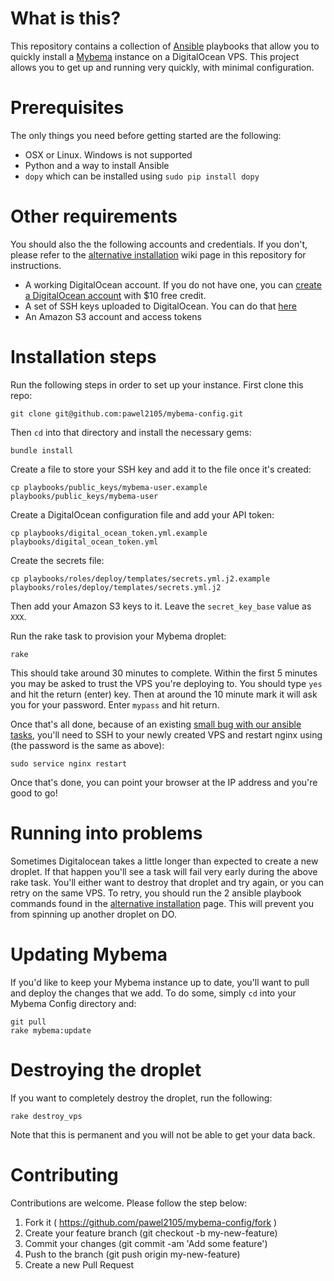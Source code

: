 What is this?
=============
This repository contains a collection of [Ansible](http://www.ansible.com) playbooks that allow you to quickly install a [Mybema](http://www.github.com/pawel2105/mybema) instance on a DigitalOcean VPS. This project allows you to get up and running very quickly, with minimal configuration.

Prerequisites
=============
The only things you need before getting started are the following:

* OSX or Linux. Windows is not supported
* Python and a way to install Ansible
* `dopy` which can be installed using `sudo pip install dopy`

Other requirements
==================
You should also the the following accounts and credentials. If you don't, please refer to the [alternative installation](https://github.com/mybema/mybema-config/wiki/Alternative-installation) wiki page in this repository for instructions.

* A working DigitalOcean account. If you do not have one, you can [create a DigitalOcean account](https://www.digitalocean.com/?refcode=e6bfd2d65bc7) with $10 free credit.
* A set of SSH keys uploaded to DigitalOcean. You can do that [here](https://cloud.digitalocean.com/ssh_keys)
* An Amazon S3 account and access tokens

Installation steps
==================
Run the following steps in order to set up your instance. First clone this repo:

    git clone git@github.com:pawel2105/mybema-config.git

Then `cd` into that directory and install the necessary gems:

    bundle install

Create a file to store your SSH key and add it to the file once it's created:

    cp playbooks/public_keys/mybema-user.example playbooks/public_keys/mybema-user

Create a DigitalOcean configuration file and add your API token:

    cp playbooks/digital_ocean_token.yml.example playbooks/digital_ocean_token.yml

Create the secrets file:

    cp playbooks/roles/deploy/templates/secrets.yml.j2.example playbooks/roles/deploy/templates/secrets.yml.j2

Then add your Amazon S3 keys to it. Leave the `secret_key_base` value as `XXX`.

Run the rake task to provision your Mybema droplet:

    rake

This should take around 30 minutes to complete. Within the first 5 minutes you may be asked to trust the VPS you're deploying to. You should type `yes` and hit the return (enter) key. Then at around the 10 minute mark it will ask you for your password. Enter `mypass` and hit return.

Once that's all done, because of an existing [small bug with our ansible tasks](https://github.com/mybema/mybema-config/issues/4), you'll need to SSH to your newly created VPS and restart nginx using (the password is the same as above):

    sudo service nginx restart

Once that's done, you can point your browser at the IP address and you're good to go!

Running into problems
=====================
Sometimes Digitalocean takes a little longer than expected to create a new droplet. If that happen you'll see a task will fail very early during the above rake task. You'll either want to destroy that droplet and try again, or you can retry on the same VPS. To retry, you should run the 2 ansible playbook commands found in the [alternative installation](https://github.com/mybema/mybema-config/wiki/Alternative-installation#if-you-dont-use-digitalocean) page. This will prevent you from spinning up another droplet on DO.

Updating Mybema
===============
If you'd like to keep your Mybema instance up to date, you'll want to pull and deploy the changes that we add. To do some, simply `cd` into your Mybema Config directory and:

    git pull
    rake mybema:update

Destroying the droplet
======================
If you want to completely destroy the droplet, run the following:

    rake destroy_vps

Note that this is permanent and you will not be able to get your data back.

Contributing
============
Contributions are welcome. Please follow the step below:

1. Fork it ( https://github.com/pawel2105/mybema-config/fork )
2. Create your feature branch (git checkout -b my-new-feature)
3. Commit your changes (git commit -am 'Add some feature')
4. Push to the branch (git push origin my-new-feature)
5. Create a new Pull Request
